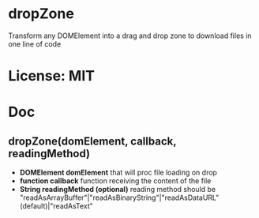 # dropZone
Transform any DOMElement into a drag and drop zone to download files in one line of code

# License: MIT
# Doc
## dropZone(domElement, callback, readingMethod)
  - __DOMElement domElement__ that will proc file loading on drop
  - __function callback__ function receiving the content of the file
  - __String readingMethod (optional)__ reading method should be "readAsArrayBuffer"|"readAsBinaryString"|"readAsDataURL"(default)|"readAsText"
